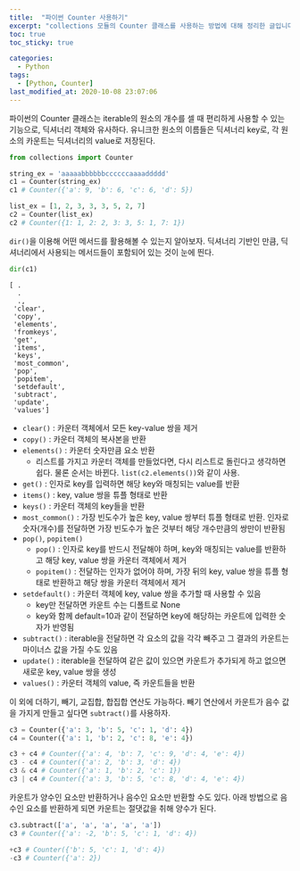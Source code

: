 ```yaml
---
title:  "파이썬 Counter 사용하기"
excerpt: "collections 모듈의 Counter 클래스를 사용하는 방법에 대해 정리한 글입니다."
toc: true
toc_sticky: true

categories:
  - Python
tags:
  - [Python, Counter]
last_modified_at: 2020-10-08 23:07:06
---
```


파이썬의 Counter 클래스는 iterable의 원소의 개수를 셀 때 편리하게 사용할 수 있는 기능으로, 딕셔너리 객체와 유사하다. 유니크한 원소의 이름들은 딕셔너리 key로, 각 원소의 카운트는 딕셔너리의 value로 저장된다.   

```py
from collections import Counter

string_ex = 'aaaaabbbbbbccccccaaaaddddd'
c1 = Counter(string_ex)
c1 # Counter({'a': 9, 'b': 6, 'c': 6, 'd': 5})

list_ex = [1, 2, 3, 3, 3, 5, 2, 7]
c2 = Counter(list_ex)
c2 # Counter({1: 1, 2: 2, 3: 3, 5: 1, 7: 1})
```  

`dir()`을 이용해 어떤 메서드를 활용해볼 수 있는지 알아보자. 딕셔너리 기반인 만큼, 딕셔너리에서 사용되는 메서드들이 포함되어 있는 것이 눈에 띈다. 

```py
dir(c1)
```    

```
[ .
  .
  .,
 'clear',
 'copy',
 'elements',
 'fromkeys',
 'get',
 'items',
 'keys',
 'most_common',
 'pop',
 'popitem',
 'setdefault',
 'subtract',
 'update',
 'values']
```  

- `clear()` : 카운터 객체에서 모든 key-value 쌍을 제거
- `copy()` : 카운터 객체의 복사본을 반환
- `elements()` : 카운터 숫자만큼 요소 반환
  - 리스트를 가지고 카운터 객체를 만들었다면, 다시 리스트로 돌린다고 생각하면 쉽다. 물론 순서는 바뀐다. `list(c2.elements())`와 같이 사용.
- `get()` : 인자로 key를 입력하면 해당 key와 매칭되는 value를 반환
- `items()` : key, value 쌍을 튜플 형태로 반환
- `keys()` : 카운터 객체의 key들을 반환
- `most_common()` : 가장 빈도수가 높은 key, value 쌍부터 튜플 형태로 반환. 인자로 숫자(개수)를 전달하면 가장 빈도수가 높은 것부터 해당 개수만큼의 쌍만이 반환됨
- `pop()`, `popitem()`
  - `pop()` : 인자로 key를 반드시 전달해야 하며, key와 매칭되는 value를 반환하고 해당 key, value 쌍을 카운터 객체에서 제거
  - `popitem()` : 전달하는 인자가 없어야 하며, 가장 뒤의 key, value 쌍을 튜플 형태로 반환하고 해당 쌍을 카운터 객체에서 제거
- `setdefault()` : 카운터 객체에 key, value 쌍을 추가할 때 사용할 수 있음
  - key만 전달하면 카운트 수는 디폴트로 None
  - key와 함께 default=10과 같이 전달하면 key에 해당하는 카운트에 입력한 숫자가 반영됨
- `subtract()` : iterable을 전달하면 각 요소의 값을 각각 빼주고 그 결과의 카운트는 마이너스 값을 가질 수도 있음
- `update()` : iterable을 전달하여 같은 값이 있으면 카운트가 추가되게 하고 없으면 새로운 key, value 쌍을 생성
- `values()` : 카운터 객체의 value, 즉 카운트들을 반환

이 외에 더하기, 빼기, 교집합, 합집합 연산도 가능하다. 빼기 연산에서 카운트가 음수 값을 가지게 만들고 싶다면 `subtract()`를 사용하자.   

```py
c3 = Counter({'a': 3, 'b': 5, 'c': 1, 'd': 4})
c4 = Counter({'a': 1, 'b': 2, 'c': 8, 'e': 4})

c3 + c4 # Counter({'a': 4, 'b': 7, 'c': 9, 'd': 4, 'e': 4})
c3 - c4 # Counter({'a': 2, 'b': 3, 'd': 4})
c3 & c4 # Counter({'a': 1, 'b': 2, 'c': 1})
c3 | c4 # Counter({'a': 3, 'b': 5, 'c': 8, 'd': 4, 'e': 4})
```  

카운트가 양수인 요소만 반환하거나 음수인 요소만 반환할 수도 있다. 아래 방법으로 음수인 요소를 반환하게 되면 카운트는 절댓값을 취해 양수가 된다.    

```py
c3.subtract(['a', 'a', 'a', 'a', 'a'])
c3 # Counter({'a': -2, 'b': 5, 'c': 1, 'd': 4})

+c3 # Counter({'b': 5, 'c': 1, 'd': 4})
-c3 # Counter({'a': 2})
```




